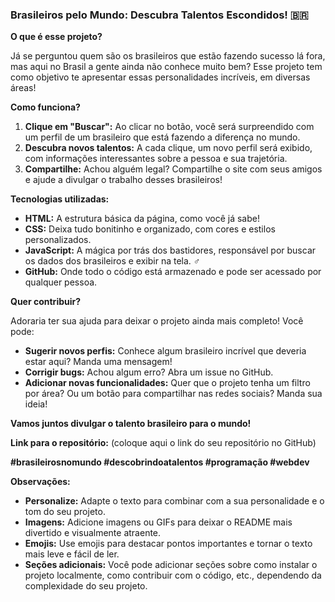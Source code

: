 

### **Brasileiros pelo Mundo: Descubra Talentos Escondidos!** 🇧🇷

**O que é esse projeto?**

Já se perguntou quem são os brasileiros que estão fazendo sucesso lá fora, mas aqui no Brasil a gente ainda não conhece muito bem?  Esse projeto tem como objetivo te apresentar essas personalidades incríveis, em diversas áreas!

**Como funciona?**

1. **Clique em "Buscar":** Ao clicar no botão, você será surpreendido com um perfil de um brasileiro que está fazendo a diferença no mundo.
2. **Descubra novos talentos:** A cada clique, um novo perfil será exibido, com informações interessantes sobre a pessoa e sua trajetória.
3. **Compartilhe:** Achou alguém legal? Compartilhe o site com seus amigos e ajude a divulgar o trabalho desses brasileiros!

**Tecnologias utilizadas:**

* **HTML:** A estrutura básica da página, como você já sabe! ️
* **CSS:** Deixa tudo bonitinho e organizado, com cores e estilos personalizados. 
* **JavaScript:** A mágica por trás dos bastidores, responsável por buscar os dados dos brasileiros e exibir na tela. ‍♂️
* **GitHub:** Onde todo o código está armazenado e pode ser acessado por qualquer pessoa. 

**Quer contribuir?**

Adoraria ter sua ajuda para deixar o projeto ainda mais completo! Você pode:

* **Sugerir novos perfis:** Conhece algum brasileiro incrível que deveria estar aqui? Manda uma mensagem!
* **Corrigir bugs:** Achou algum erro? Abra um issue no GitHub.
* **Adicionar novas funcionalidades:** Quer que o projeto tenha um filtro por área? Ou um botão para compartilhar nas redes sociais? Manda sua ideia!

**Vamos juntos divulgar o talento brasileiro para o mundo!** 

**Link para o repositório:** (coloque aqui o link do seu repositório no GitHub)

**#brasileirosnomundo #descobrindoatalentos #programação #webdev**

**Observações:**

* **Personalize:** Adapte o texto para combinar com a sua personalidade e o tom do seu projeto.
* **Imagens:** Adicione imagens ou GIFs para deixar o README mais divertido e visualmente atraente.
* **Emojis:** Use emojis para destacar pontos importantes e tornar o texto mais leve e fácil de ler.
* **Seções adicionais:** Você pode adicionar seções sobre como instalar o projeto localmente, como contribuir com o código, etc., dependendo da complexidade do seu projeto.


